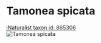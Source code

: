 
Tamonea spicata
===============
  
[iNaturalist taxon id: 865306](https://www.inaturalist.org/taxa/865306)  
![Tamonea spicata](https://inaturalist-open-data.s3.amazonaws.com/photos/242025779/medium.jpeg)